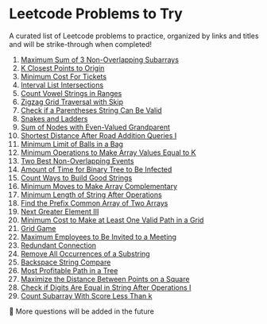 # Leetcode Problems to Try

A curated list of Leetcode problems to practice, organized by links and titles and will be strike-through when completed!

1. [Maximum Sum of 3 Non-Overlapping Subarrays](https://leetcode.com/problems/maximum-sum-of-3-non-overlapping-subarrays/)
2. [K Closest Points to Origin](https://leetcode.com/problems/k-closest-points-to-origin/description/)
3. [Minimum Cost For Tickets](https://leetcode.com/problems/minimum-cost-for-tickets/description/)
4. [Interval List Intersections](https://leetcode.com/problems/interval-list-intersections/description/)
5. [Count Vowel Strings in Ranges](https://leetcode.com/problems/count-vowel-strings-in-ranges/description/)
6. [Zigzag Grid Traversal with Skip](https://leetcode.com/problems/zigzag-grid-traversal-with-skip/description/)
7. [Check if a Parentheses String Can Be Valid](https://leetcode.com/problems/check-if-a-parentheses-string-can-be-valid/description/)
8. [Snakes and Ladders](https://leetcode.com/problems/snakes-and-ladders/description/)
9. [Sum of Nodes with Even-Valued Grandparent](https://leetcode.com/problems/sum-of-nodes-with-even-valued-grandparent/description/)
10. [Shortest Distance After Road Addition Queries I](https://leetcode.com/problems/shortest-distance-after-road-addition-queries-i/description/)
11. [Minimum Limit of Balls in a Bag](https://leetcode.com/problems/minimum-limit-of-balls-in-a-bag/description/)
12. [Minimum Operations to Make Array Values Equal to K](https://leetcode.com/problems/minimum-operations-to-make-array-values-equal-to-k/description/)
13. [Two Best Non-Overlapping Events](https://leetcode.com/problems/two-best-non-overlapping-events/description/)
14. [Amount of Time for Binary Tree to Be Infected](https://leetcode.com/problems/amount-of-time-for-binary-tree-to-be-infected/)
15. [Count Ways to Build Good Strings](https://leetcode.com/problems/count-ways-to-build-good-strings/description/)
16. [Minimum Moves to Make Array Complementary](https://leetcode.com/problems/minimum-moves-to-make-array-complementary/description/)
17. [Minimum Length of String After Operations](https://leetcode.com/problems/minimum-length-of-string-after-operations/)
18. [Find the Prefix Common Array of Two Arrays](https://leetcode.com/problems/find-the-prefix-common-array-of-two-arrays/)
19. [Next Greater Element III](https://leetcode.com/problems/next-greater-element-iii/description/)
20. [Minimum Cost to Make at Least One Valid Path in a Grid](https://leetcode.com/problems/minimum-cost-to-make-at-least-one-valid-path-in-a-grid/)
21. [Grid Game](https://leetcode.com/problems/grid-game/description/)
22. [Maximum Employees to Be Invited to a Meeting](https://leetcode.com/problems/maximum-employees-to-be-invited-to-a-meeting/)
23. [Redundant Connection](https://leetcode.com/problems/redundant-connection/)
24. [Remove All Occurrences of a Substring](https://leetcode.com/problems/remove-all-occurrences-of-a-substring/)
25. [Backspace String Compare](https://leetcode.com/problems/backspace-string-compare/)
26. [Most Profitable Path in a Tree](https://leetcode.com/problems/most-profitable-path-in-a-tree/)
27. [Maximize the Distance Between Points on a Square](https://leetcode.com/problems/maximize-the-distance-between-points-on-a-square/)
28. [Check if Digits Are Equal in String After Operations I](https://leetcode.com/problems/check-if-digits-are-equal-in-string-after-operations-i/description/)
29. [Count Subarray With Score Less Than k](https://leetcode.com/problems/count-subarrays-with-score-less-than-k/description/)

🚀
More questions will be added in the future 


